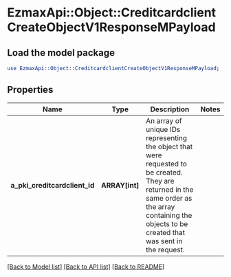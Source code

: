 # EzmaxApi::Object::CreditcardclientCreateObjectV1ResponseMPayload

## Load the model package
```perl
use EzmaxApi::Object::CreditcardclientCreateObjectV1ResponseMPayload;
```

## Properties
Name | Type | Description | Notes
------------ | ------------- | ------------- | -------------
**a_pki_creditcardclient_id** | **ARRAY[int]** | An array of unique IDs representing the object that were requested to be created.  They are returned in the same order as the array containing the objects to be created that was sent in the request. | 

[[Back to Model list]](../README.md#documentation-for-models) [[Back to API list]](../README.md#documentation-for-api-endpoints) [[Back to README]](../README.md)


